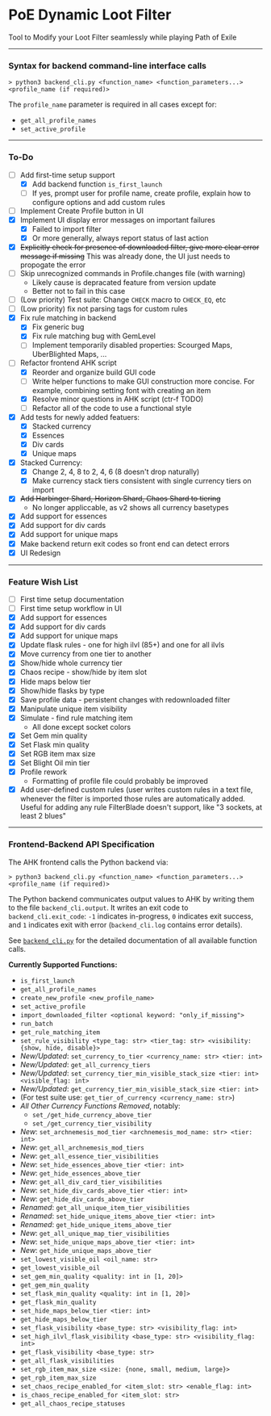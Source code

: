 # PoE Dynamic Loot Filter

Tool to Modify your Loot Filter seamlessly while playing Path of Exile

- - -

### Syntax for backend command-line interface calls

```
> python3 backend_cli.py <function_name> <function_parameters...> <profile_name (if required)>
```

The `profile_name` parameter is required in all cases except for:
 - `get_all_profile_names`
 - `set_active_profile`

- - -

### To-Do
 - [ ] Add first-time setup support
   - [x] Add backend function `is_first_launch`
   - [ ] If yes, prompt user for profile name, create profile,
     explain how to configure options and add custom rules
 - [ ] Implement Create Profile button in UI
 - [x] Implement UI display error messages on important failures
   - [x] Failed to import filter
   - [x] Or more generally, always report status of last action
 - [x] ~~Explicitly check for presence of downloaded filter,
       give more clear error message if missing~~
	   This was already done, the UI just needs to propogate the error
 - [ ] Skip unrecognized commands in Profile.changes file (with warning)
   - Likely cause is depracated feature from version update
   - Better not to fail in this case
 - [ ] (Low priority) Test suite: Change `CHECK` macro to `CHECK_EQ`, etc
 - [ ] (Low priority) fix not parsing tags for custom rules
 - [x] Fix rule matching in backend
   - [x] Fix generic bug
   - [x] Fix rule matching bug with GemLevel
   - [ ] Implement temporarily disabled properties: Scourged Maps, UberBlighted Maps, ...
 - [ ] Refactor frontend AHK script
   - [x] Reorder and organize build GUI code
   - [ ] Write helper functions to make GUI construction more concise.
         For example, combining setting font with creating an item
   - [x] Resolve minor questions in AHK script (ctr-f TODO)
   - [ ] Refactor all of the code to use a functional style
 - [x] Add tests for newly added featuers:
   - [x] Stacked currency
   - [x] Essences
   - [x] Div cards
   - [x] Unique maps
 - [x] Stacked Currency:
   - [x] Change 2, 4, 8 to 2, 4, 6 (8 doesn't drop naturally)
   - [x] Make currency stack tiers consistent with single currency tiers on import
 - [x] ~~Add Harbinger Shard, Horizon Shard, Chaos Shard to tiering~~
   - No longer appliccable, as v2 shows all currency basetypes
 - [x] Add support for essences
 - [x] Add support for div cards
 - [x] Add support for unique maps
 - [x] Make backend return exit codes so front end can detect errors
 - [x] UI Redesign

- - -

### Feature Wish List
 - [ ] First time setup documentation
 - [ ] First time setup workflow in UI
 - [x] Add support for essences
 - [x] Add support for div cards
 - [x] Add support for unique maps
 - [x] Update flask rules - one for high ilvl (85+) and one for all ilvls
 - [x] Move currency from one tier to another
 - [x] Show/hide whole currency tier
 - [x] Chaos recipe - show/hide by item slot
 - [x] Hide maps below tier
 - [x] Show/hide flasks by type
 - [x] Save profile data - persistent changes with redownloaded filter
 - [x] Manipulate unique item visibility
 - [x] Simulate - find rule matching item
   - All done except socket colors
 - [x] Set Gem min quality
 - [x] Set Flask min quality
 - [x] Set RGB item max size
 - [x] Set Blight Oil min tier
 - [x] Profile rework
   - Formatting of profile file could probably be improved
 - [x] Add user-defined custom rules (user writes custom rules in a text file,
   whenever the filter is imported those rules are automatically added.
   Useful for adding any rule FilterBlade doesn't support, like "3 sockets, at least 2 blues"

- - -

### Frontend-Backend API Specification

The AHK frontend calls the Python backend via:
```
> python3 backend_cli.py <function_name> <function_parameters...> <profile_name (if required)>
```
The Python backend communicates output values to AHK by writing them to the file
`backend_cli.output`.  It writes an exit code to `backend_cli.exit_code`: `-1` indicates
in-progress, `0` indicates exit success, and `1` indicates exit with error
(`backend_cli.log` contains error details).

See [`backend_cli.py`](https://github.com/Apollys/PoEDynamicLootFilter/blob/master/backend_cli.py)
for the detailed documentation of all available function calls.

**Currently Supported Functions:**
  - `is_first_launch`
  - `get_all_profile_names`
  - `create_new_profile <new_profile_name>`
  - `set_active_profile`
  - `import_downloaded_filter <optional keyword: "only_if_missing">`
  - `run_batch`
  - `get_rule_matching_item`
  - `set_rule_visibility <type_tag: str> <tier_tag: str> <visibility: {show, hide, disable}>`
  - *New/Updated*: `set_currency_to_tier <currency_name: str> <tier: int>`
  - *New/Updated*: `get_all_currency_tiers`
  - *New/Updated*: `set_currency_tier_min_visible_stack_size <tier: int> <visible_flag: int>`
  - *New/Updated*: `get_currency_tier_min_visible_stack_size <tier: int>`
  - (For test suite use: `get_tier_of_currency <currency_name: str>`)
  - *All Other Currency Functions Removed*, notably:
    - `set_/get_hide_currency_above_tier`
    - `set_/get_currency_tier_visibility`
  - *New*: `set_archnemesis_mod_tier <archnemesis_mod_name: str> <tier: int>`
  - *New*: `get_all_archnemesis_mod_tiers`
  - *New*: `get_all_essence_tier_visibilities`
  - *New*: `set_hide_essences_above_tier <tier: int>`
  - *New*: `get_hide_essences_above_tier`
  - *New*: `get_all_div_card_tier_visibilities`
  - *New*: `set_hide_div_cards_above_tier <tier: int>`
  - *New*: `get_hide_div_cards_above_tier`
  - *Renamed*: `get_all_unique_item_tier_visibilities`
  - *Renamed*: `set_hide_unique_items_above_tier <tier: int>`
  - *Renamed*: `get_hide_unique_items_above_tier`
  - *New*: `get_all_unique_map_tier_visibilities`
  - *New*: `set_hide_unique_maps_above_tier <tier: int>`
  - *New*: `get_hide_unique_maps_above_tier`
  - `set_lowest_visible_oil <oil_name: str>`
  - `get_lowest_visible_oil`
  - `set_gem_min_quality <quality: int in [1, 20]>`
  - `get_gem_min_quality`
  - `set_flask_min_quality <quality: int in [1, 20]>`
  - `get_flask_min_quality`
  - `set_hide_maps_below_tier <tier: int>`
  - `get_hide_maps_below_tier`
  - `set_flask_visibility <base_type: str> <visibility_flag: int>`
  - `set_high_ilvl_flask_visibility <base_type: str> <visibility_flag: int>`
  - `get_flask_visibility <base_type: str>`
  - `get_all_flask_visibilities`
  - `set_rgb_item_max_size <size: {none, small, medium, large}>`
  - `get_rgb_item_max_size`
  - `set_chaos_recipe_enabled_for <item_slot: str> <enable_flag: int>`
  - `is_chaos_recipe_enabled_for <item_slot: str>`
  - `get_all_chaos_recipe_statuses`

